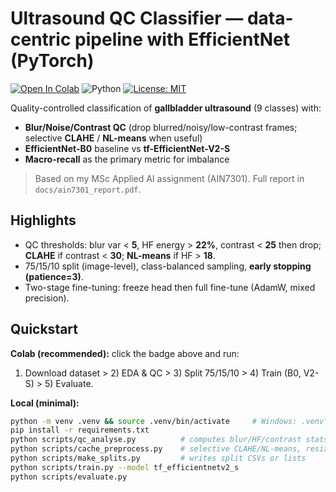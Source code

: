 # Ultrasound QC Classifier — data-centric pipeline with EfficientNet (PyTorch)

[![Open In Colab](https://colab.research.google.com/assets/colab-badge.svg)](
  https://colab.research.google.com/github/bogomil-iliev/ultrasound-qc-classifier/blob/main/notebooks/ain7301_ultrasound_qc_pipeline.ipynb
)
![Python](https://img.shields.io/badge/python-3.10+-informational)
[![License: MIT](https://img.shields.io/badge/License-MIT-green.svg)](LICENSE)

Quality-controlled classification of **gallbladder ultrasound** (9 classes) with:
- **Blur/Noise/Contrast QC** (drop blurred/noisy/low-contrast frames; selective **CLAHE** / **NL-means** when useful)
- **EfficientNet-B0** baseline vs **tf-EfficientNet-V2-S**
- **Macro-recall** as the primary metric for imbalance

> Based on my MSc Applied AI assignment (AIN7301). Full report in `docs/ain7301_report.pdf`.

## Highlights
- QC thresholds: blur var < **5**, HF energy > **22%**, contrast < **25** then drop; **CLAHE** if contrast < **30**; **NL-means** if HF > **18**.
- 75/15/10 split (image-level), class-balanced sampling, **early stopping (patience=3)**.
- Two-stage fine-tuning: freeze head then full fine-tune (AdamW, mixed precision).

## Quickstart

**Colab (recommended):** click the badge above and run:
1) Download dataset > 2) EDA & QC > 3) Split 75/15/10 > 4) Train (B0, V2-S) > 5) Evaluate.

**Local (minimal):**
```bash
python -m venv .venv && source .venv/bin/activate     # Windows: .venv\Scripts\Activate.ps1
pip install -r requirements.txt
python scripts/qc_analyse.py          # computes blur/HF/contrast stats
python scripts/cache_preprocess.py    # selective CLAHE/NL-means, resize 224
python scripts/make_splits.py         # writes split CSVs or lists
python scripts/train.py --model tf_efficientnetv2_s
python scripts/evaluate.py

